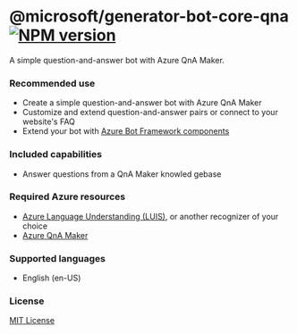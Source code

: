 # @microsoft/generator-bot-core-qna [![NPM version][npm-image]][npm-url]

A simple question-and-answer bot with Azure QnA Maker.

### Recommended use

- Create a simple question-and-answer bot with Azure QnA Maker
- Customize and extend question-and-answer pairs or connect to your website's FAQ
- Extend your bot with [Azure Bot Framework components](https://aka.ms/ComponentTemplateDocumentation)

### Included capabilities

- Answer questions from a QnA Maker knowled gebase

### Required Azure resources

- [Azure Language Understanding (LUIS)][luis], or another recognizer of your choice
- [Azure QnA Maker](https://docs.microsoft.com/en-us/azure/cognitive-services/qnamaker/overview/overview)

### Supported languages

- English (en-US)

### License

[MIT License](https://github.com/microsoft/botframework-components/blob/main/LICENSE)

[luis]: https://docs.microsoft.com/en-us/azure/cognitive-services/luis/what-is-luis
[npm-image]: https://badge.fury.io/js/%40microsoft%2Fgenerator-bot-core-qna.svg
[npm-url]: https://www.npmjs.com/package/@microsoft/generator-bot-core-qna
